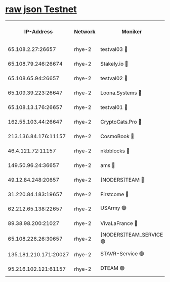 
[raw json Testnet](https://rpc-check.quickt.stavr.tech/quickt/rpc-quickt-result.json)
=


<table><tr><th>IP-Address</th><th>Network</th><th>Moniker</th><th>Latest Block Height</th><th>Earliest Block Height</th><th>Catching Up</th><th>Tx Index</th><th>Voting Power</th><th>Scan Time</th></tr><tr><td>65.108.2.27:26657</td><td>rhye-2</td><td>testval03 🔴</td><td>305011</td><td>1</td><td>False</td><td>on</td><td>11002050</td><td>2024-01-12T16:16:35.213699971UTC</td></tr><tr><td>65.108.79.246:26674</td><td>rhye-2</td><td>Stakely.io 🔴</td><td>305012</td><td>1</td><td>False</td><td>on</td><td>10010</td><td>2024-01-12T16:16:39.733526590UTC</td></tr><tr><td>65.108.65.94:26657</td><td>rhye-2</td><td>testval02 🔴</td><td>305012</td><td>1</td><td>False</td><td>on</td><td>11002050</td><td>2024-01-12T16:16:42.537742136UTC</td></tr><tr><td>65.109.39.223:26647</td><td>rhye-2</td><td>Loona.Systems 🔴</td><td>305013</td><td>1</td><td>False</td><td>off</td><td>86949</td><td>2024-01-12T16:16:45.011212746UTC</td></tr><tr><td>65.108.13.176:26657</td><td>rhye-2</td><td>testval01 🔴</td><td>305013</td><td>1</td><td>False</td><td>on</td><td>13082010</td><td>2024-01-12T16:16:45.798750006UTC</td></tr><tr><td>162.55.103.44:26647</td><td>rhye-2</td><td>CryptoCats.Pro 🔴</td><td>305019</td><td>1</td><td>False</td><td>off</td><td>9999</td><td>2024-01-12T16:17:18.322249923UTC</td></tr><tr><td>213.136.84.176:11157</td><td>rhye-2</td><td>CosmoBook 🔴</td><td>305018</td><td>65301</td><td>False</td><td>off</td><td>1528057</td><td>2024-01-12T16:17:11.864057657UTC</td></tr><tr><td>46.4.121.72:11157</td><td>rhye-2</td><td>nkbblocks 🔴</td><td>305009</td><td>70101</td><td>False</td><td>off</td><td>81491</td><td>2024-01-12T16:16:27.645738969UTC</td></tr><tr><td>149.50.96.24:36657</td><td>rhye-2</td><td>ams 🔴</td><td>305016</td><td>133501</td><td>False</td><td>on</td><td>10786</td><td>2024-01-12T16:17:01.225069475UTC</td></tr><tr><td>49.12.84.248:20657</td><td>rhye-2</td><td>[NODERS]TEAM 🔴</td><td>305015</td><td>146001</td><td>False</td><td>on</td><td>59690</td><td>2024-01-12T16:16:58.803339795UTC</td></tr><tr><td>31.220.84.183:19657</td><td>rhye-2</td><td>Firstcome 🔴</td><td>305011</td><td>165001</td><td>False</td><td>off</td><td>724902</td><td>2024-01-12T16:16:34.849982611UTC</td></tr><tr><td>62.212.65.138:22657</td><td>rhye-2</td><td>USArmy 🟢</td><td>305011</td><td>198001</td><td>False</td><td>on</td><td>0</td><td>2024-01-12T16:16:34.516564336UTC</td></tr><tr><td>89.38.98.200:21027</td><td>rhye-2</td><td>VivaLaFrance 🔴</td><td>305010</td><td>220501</td><td>False</td><td>off</td><td>10000</td><td>2024-01-12T16:16:30.125103172UTC</td></tr><tr><td>65.108.226.26:30657</td><td>rhye-2</td><td>[NODERS]TEAM_SERVICE 🟢</td><td>305013</td><td>241501</td><td>False</td><td>on</td><td>0</td><td>2024-01-12T16:16:45.455600060UTC</td></tr><tr><td>135.181.210.171:20027</td><td>rhye-2</td><td>STAVR-Service 🟢</td><td>305015</td><td>285001</td><td>False</td><td>on</td><td>0</td><td>2024-01-12T16:16:56.463622705UTC</td></tr><tr><td>95.216.102.121:61157</td><td>rhye-2</td><td>DTEAM 🟢</td><td>305012</td><td>291301</td><td>False</td><td>on</td><td>0</td><td>2024-01-12T16:16:40.169563721UTC</td></tr></table>